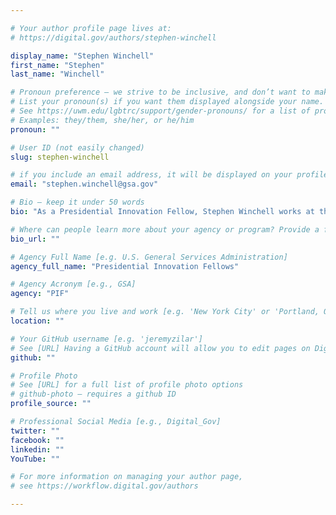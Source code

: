 ```yaml
---

# Your author profile page lives at:
# https://digital.gov/authors/stephen-winchell

display_name: "Stephen Winchell"
first_name: "Stephen"
last_name: "Winchell"

# Pronoun preference — we strive to be inclusive, and don’t want to make assumptions on a person’s first name (be it a gender-neutral name, or is one more common in languages other than English). Learn more http://www.MyPronouns.org
# List your pronoun(s) if you want them displayed alongside your name. Leave it blank and we'll use just your name.
# See https://uwm.edu/lgbtrc/support/gender-pronouns/ for a list of pronouns
# Examples: they/them, she/her, or he/him
pronoun: ""

# User ID (not easily changed)
slug: stephen-winchell

# if you include an email address, it will be displayed on your profile page
email: "stephen.winchell@gsa.gov"

# Bio — keep it under 50 words
bio: "As a Presidential Innovation Fellow, Stephen Winchell works at the Intelligence Advanced Research Projects Activity (IARPA), creating and managing new high-risk high-payoff research programs in support of long term Intelligence Community (IC) goals. His projects have focused on evaluating and testing new technologies; AI Security and Maritime Programs, and larger Office of the Director of National Intelligence (ODNI) strategic efforts."

# Where can people learn more about your agency or program? Provide a full URL [e.g. 'https://www.example.gov/']
bio_url: ""

# Agency Full Name [e.g. U.S. General Services Administration]
agency_full_name: "Presidential Innovation Fellows"

# Agency Acronym [e.g., GSA]
agency: "PIF"

# Tell us where you live and work [e.g. 'New York City' or 'Portland, OR']
location: ""

# Your GitHub username [e.g. 'jeremyzilar']
# See [URL] Having a GitHub account will allow you to edit pages on DigitalGov. The image used in your GitHub account can also be used to populate your digital.gov profile photo.
github: ""

# Profile Photo
# See [URL] for a full list of profile photo options
# github-photo — requires a github ID
profile_source: ""

# Professional Social Media [e.g., Digital_Gov]
twitter: ""
facebook: ""
linkedin: ""
YouTube: ""

# For more information on managing your author page,
# see https://workflow.digital.gov/authors

---
```

